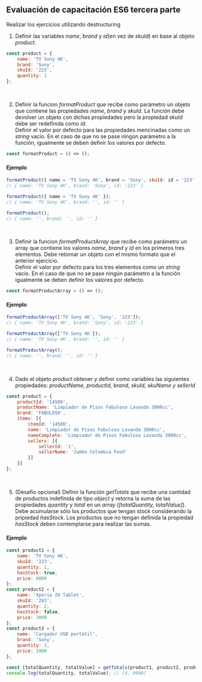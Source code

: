 ## Evaluación de capacitación ES6 tercera parte
Realizar los ejercicios utilizando destructuring

1. Definir las variables *name*, *brand* y *id*(en vez de *skuId*) en base al objeto *product*.

```javascript
const product = {
	name: 'TV Sony 4K',
	brand: 'Sony',
	skuId: '223',
	quantity: 1
};
```
&nbsp;

2. Definir la funcion *formatProduct* que recibe como parámetro un objeto que contiene las propiedades *name*, *brand* y *skuId*. La función debe devolver 
un objeto con dichas propiedades pero la propiedad *skuId* debe ser redefinida como *id*.  
Definir el valor por defecto para las propiedades mencinadas como un *string* vacío. En el caso de que no se pase ningún parámetro a la función, igualmente se deben definir los valores por defecto.

```javascript
const formatProduct = () => ();
```


#### Ejemplo
```javascript
formatProduct({ name = 'TV Sony 4K', brand = 'Sony', skuId: id = '223' });
// { name: 'TV Sony 4K', brand: 'Sony', id: '223' }

formatProduct({ name = 'TV Sony 4K' });
// { name: 'TV Sony 4K', brand: '', id: '' }

formatProduct();
// { name: '', brand: '', id: '' }
```
&nbsp;

3. Definir la funcion *formatProductArray* que recibe como parámetro un array que contiene los valores *name*, *brand* y *id* en los primeros tres elementos. Debe retornar un objeto con el mismo formato que el anterior ejercicio.  
Definir el valor por defecto para los tres elementos como un *string* vacío. En el caso de que no se pase ningún parámetro a la función igualmente se deben definir los valores por defecto.

```javascript
const formatProductArray = () => ();
```

#### Ejemplo
```javascript
formatProductArray(['TV Sony 4K', 'Sony', '223']);
// { name: 'TV Sony 4K', brand: 'Sony', id: '223' }

formatProductArray(['TV Sony 4K']);
// { name: 'TV Sony 4K', brand: '', id: '' }

formatProductArray();
// { name: '', brand: '', id: '' }
```
&nbsp;

4. Dado el objeto *product* obtener y definir como variables las siguientes propiedades:
*productName, productId, brand, skuId, skuName y sellerId*

```javascript
const product = {
	productId: '14500',
	productName: 'Limpiador de Pisos Fabuloso Lavanda 3000cc',
	brand: 'FABULOSO',
	items: [{
		itemId: '14500',
		name: 'Limpiador de Pisos Fabuloso Lavanda 3000cc',
		nameComplete: 'Limpiador de Pisos Fabuloso Lavanda 3000cc',
		sellers: [{
			sellerId: '1',
			sellerName: 'Jumbo Colombia Food'
		}]
	}]
};
```
&nbsp;

5. (Desafio opcional) Definir la función *getTotals* que recibe una cantidad de productos indefinida de tipo *object* y retorna la suma de las propiedades *quantity* y *total* en un *array* (*[totalQuantity, totalValue]*). 
Debe acumularse sólo los productos que tengan stock considerando la pripiedad *hasStock*. Los productos que no tengan definida la propiedad *hasStock* deben contemplarse para realizar las sumas.
&nbsp;

#### Ejemplo
```javascript
const product1 = {
	name: 'TV Sony 4K',
	skuId: '223',
	quantity: 1,
	hasStock: true,
	price: 8000
};
const product2 = {
	name: 'Xperia Z4 Tablet',
	skuId: '293',
	quantity: 2,
	hasStock: false,
	price: 3000
};
const product3 = {
	name: 'Cargador USB portátil',
	brand: 'Sony',
	quantity: 3,
	price: 1000
};

const [totalQuantity, totalValue] = getTotals(product1, product2, product3);
console.log(totalQuantity, totalValue); // [4, 9000]
```
